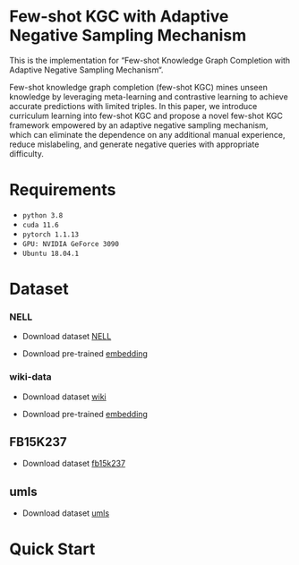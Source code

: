 # Few-shot KGC with Adaptive Negative Sampling Mechanism
This is the implementation for “Few-shot Knowledge Graph Completion with Adaptive Negative Sampling Mechanism“.

Few-shot knowledge graph completion (few-shot KGC) mines unseen knowledge by leveraging meta-learning and contrastive learning to achieve accurate predictions with limited triples.
In this paper, we introduce curriculum learning into few-shot KGC and propose a novel few-shot KGC framework empowered by an adaptive negative sampling mechanism, which can eliminate the dependence on any additional manual experience, reduce mislabeling, and generate negative queries with appropriate difficulty. 



# Requirements
* `python 3.8`
* `cuda 11.6`
* `pytorch 1.1.13`
* `GPU: NVIDIA GeForce 3090`
* `Ubuntu 18.04.1`



# Dataset

### NELL
    
* Download dataset [NELL](https://sites.cs.ucsb.edu/~xwhan/datasets/nell.tar.gz)

* Download pre-trained [embedding](https://drive.google.com/file/d/1XXvYpTSTyCnN-PBdUkWBXwXBI99Chbps/view)
    
### wiki-data

* Download dataset [wiki](https://sites.cs.ucsb.edu/~xwhan/datasets/wiki.tar.gz)

* Download pre-trained [embedding](https://drive.google.com/file/d/1_3HBJde2KVMhBgJeGN1-wyvW88gRU1iL/view)

## FB15K237

* Download dataset [fb15k237]()

## umls

* Download dataset [umls]()

# Quick Start


